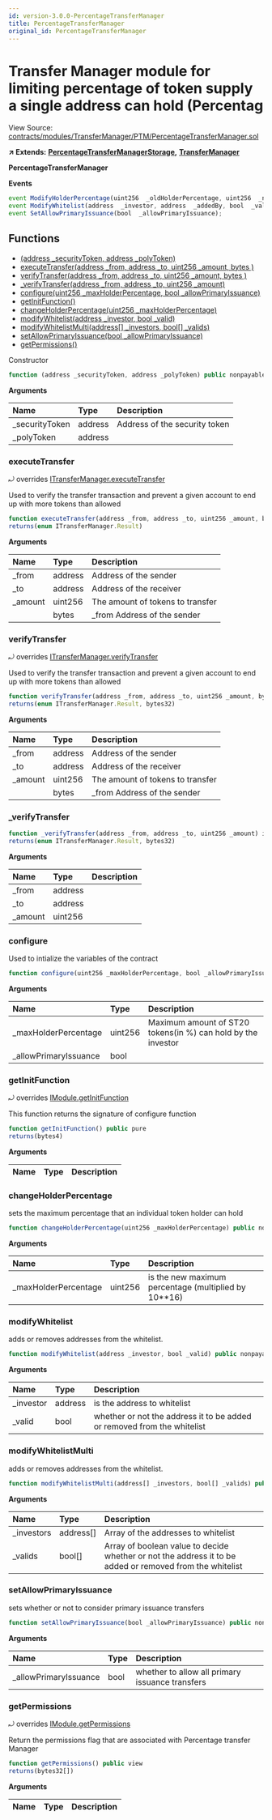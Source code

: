 ```yaml
---
id: version-3.0.0-PercentageTransferManager
title: PercentageTransferManager
original_id: PercentageTransferManager
---
```


# Transfer Manager module for limiting percentage of token supply a single address can hold \(Percentag

View Source: [contracts/modules/TransferManager/PTM/PercentageTransferManager.sol](https://github.com/remon-nashid/polymath-core/tree/0c5593835be9dcec69d8de5b12eb17bc7cd77adc/contracts/modules/TransferManager/PTM/PercentageTransferManager.sol)

**↗ Extends:** [**PercentageTransferManagerStorage**](percentagetransfermanagerstorage.md)**,** [**TransferManager**](transfermanager.md)

**PercentageTransferManager**

**Events**

```javascript
event ModifyHolderPercentage(uint256  _oldHolderPercentage, uint256  _newHolderPercentage);
event ModifyWhitelist(address  _investor, address  _addedBy, bool  _valid);
event SetAllowPrimaryIssuance(bool  _allowPrimaryIssuance);
```

## Functions

* [\(address \_securityToken, address \_polyToken\)](percentagetransfermanager.md)
* [executeTransfer\(address \_from, address \_to, uint256 \_amount, bytes \)](percentagetransfermanager.md#executetransfer)
* [verifyTransfer\(address \_from, address \_to, uint256 \_amount, bytes \)](percentagetransfermanager.md#verifytransfer)
* [\_verifyTransfer\(address \_from, address \_to, uint256 \_amount\)](percentagetransfermanager.md#_verifytransfer)
* [configure\(uint256 \_maxHolderPercentage, bool \_allowPrimaryIssuance\)](percentagetransfermanager.md#configure)
* [getInitFunction\(\)](percentagetransfermanager.md#getinitfunction)
* [changeHolderPercentage\(uint256 \_maxHolderPercentage\)](percentagetransfermanager.md#changeholderpercentage)
* [modifyWhitelist\(address \_investor, bool \_valid\)](percentagetransfermanager.md#modifywhitelist)
* [modifyWhitelistMulti\(address\[\] \_investors, bool\[\] \_valids\)](percentagetransfermanager.md#modifywhitelistmulti)
* [setAllowPrimaryIssuance\(bool \_allowPrimaryIssuance\)](percentagetransfermanager.md#setallowprimaryissuance)
* [getPermissions\(\)](percentagetransfermanager.md#getpermissions)

Constructor

```javascript
function (address _securityToken, address _polyToken) public nonpayable Module
```

**Arguments**

| Name | Type | Description |
| :--- | :--- | :--- |
| \_securityToken | address | Address of the security token |
| \_polyToken | address |  |

### executeTransfer

⤾ overrides [ITransferManager.executeTransfer](itransfermanager.md#executetransfer)

Used to verify the transfer transaction and prevent a given account to end up with more tokens than allowed

```javascript
function executeTransfer(address _from, address _to, uint256 _amount, bytes ) external nonpayable
returns(enum ITransferManager.Result)
```

**Arguments**

| Name | Type | Description |
| :--- | :--- | :--- |
| \_from | address | Address of the sender |
| \_to | address | Address of the receiver |
| \_amount | uint256 | The amount of tokens to transfer |
|  | bytes | \_from Address of the sender |

### verifyTransfer

⤾ overrides [ITransferManager.verifyTransfer](itransfermanager.md#verifytransfer)

Used to verify the transfer transaction and prevent a given account to end up with more tokens than allowed

```javascript
function verifyTransfer(address _from, address _to, uint256 _amount, bytes ) public view
returns(enum ITransferManager.Result, bytes32)
```

**Arguments**

| Name | Type | Description |
| :--- | :--- | :--- |
| \_from | address | Address of the sender |
| \_to | address | Address of the receiver |
| \_amount | uint256 | The amount of tokens to transfer |
|  | bytes | \_from Address of the sender |

### \_verifyTransfer

```javascript
function _verifyTransfer(address _from, address _to, uint256 _amount) internal view
returns(enum ITransferManager.Result, bytes32)
```

**Arguments**

| Name | Type | Description |
| :--- | :--- | :--- |
| \_from | address |  |
| \_to | address |  |
| \_amount | uint256 |  |

### configure

Used to intialize the variables of the contract

```javascript
function configure(uint256 _maxHolderPercentage, bool _allowPrimaryIssuance) public nonpayable onlyFactory
```

**Arguments**

| Name | Type | Description |
| :--- | :--- | :--- |
| \_maxHolderPercentage | uint256 | Maximum amount of ST20 tokens\(in %\) can hold by the investor |
| \_allowPrimaryIssuance | bool |  |

### getInitFunction

⤾ overrides [IModule.getInitFunction](imodule.md#getinitfunction)

This function returns the signature of configure function

```javascript
function getInitFunction() public pure
returns(bytes4)
```

**Arguments**

| Name | Type | Description |
| :--- | :--- | :--- |


### changeHolderPercentage

sets the maximum percentage that an individual token holder can hold

```javascript
function changeHolderPercentage(uint256 _maxHolderPercentage) public nonpayable withPerm
```

**Arguments**

| Name | Type | Description |
| :--- | :--- | :--- |
| \_maxHolderPercentage | uint256 | is the new maximum percentage \(multiplied by 10\*\*16\) |

### modifyWhitelist

adds or removes addresses from the whitelist.

```javascript
function modifyWhitelist(address _investor, bool _valid) public nonpayable withPerm
```

**Arguments**

| Name | Type | Description |
| :--- | :--- | :--- |
| \_investor | address | is the address to whitelist |
| \_valid | bool | whether or not the address it to be added or removed from the whitelist |

### modifyWhitelistMulti

adds or removes addresses from the whitelist.

```javascript
function modifyWhitelistMulti(address[] _investors, bool[] _valids) public nonpayable withPerm
```

**Arguments**

| Name | Type | Description |
| :--- | :--- | :--- |
| \_investors | address\[\] | Array of the addresses to whitelist |
| \_valids | bool\[\] | Array of boolean value to decide whether or not the address it to be added or removed from the whitelist |

### setAllowPrimaryIssuance

sets whether or not to consider primary issuance transfers

```javascript
function setAllowPrimaryIssuance(bool _allowPrimaryIssuance) public nonpayable withPerm
```

**Arguments**

| Name | Type | Description |
| :--- | :--- | :--- |
| \_allowPrimaryIssuance | bool | whether to allow all primary issuance transfers |

### getPermissions

⤾ overrides [IModule.getPermissions](imodule.md#getpermissions)

Return the permissions flag that are associated with Percentage transfer Manager

```javascript
function getPermissions() public view
returns(bytes32[])
```

**Arguments**

| Name | Type | Description |
| :--- | :--- | :--- |


